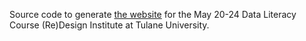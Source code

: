 Source code to generate [the website](https://ameliamn.github.io/TulaneDataLiteracy/) for the May 20-24 Data Literacy Course (Re)Design Institute at Tulane University. 
